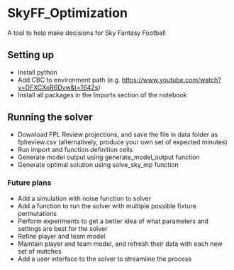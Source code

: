 # SkyFF_Optimization
A tool to help make decisions for Sky Fantasy Football

## Setting up
- Install python
- Add CBC to environment path (e.g. https://www.youtube.com/watch?v=DFXCXoR6Dvw&t=1642s)
- Install all packages in the Imports section of the notebook

## Running the solver
- Download FPL Review projections, and save the file in data folder as fplreview.csv (alternatively, produce your own set of expected minutes)
- Run import and function definition cells
- Generate model output using generate_model_output function
- Generate optimal solution using solve_sky_mp function

### Future plans
- Add a simulation with noise function to solver
- Add a function to run the solver with multiple possible fixture permutations
- Perform experiments to get a better idea of what parameters and settings are best for the solver
- Refine player and team model
- Maintain player and team model, and refresh their data with each new set of matches
- Add a user interface to the solver to streamline the process

